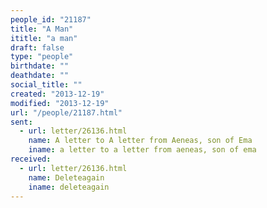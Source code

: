```yaml
---
people_id: "21187"
title: "A Man"
ititle: "a man"
draft: false
type: "people"
birthdate: ""
deathdate: ""
social_title: ""
created: "2013-12-19"
modified: "2013-12-19"
url: "/people/21187.html"
sent:
  - url: letter/26136.html
    name: A letter to A letter from Aeneas, son of Ema
    iname: a letter to a letter from aeneas, son of ema
received:
  - url: letter/26136.html
    name: Deleteagain
    iname: deleteagain
---
```

